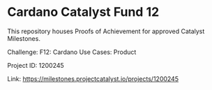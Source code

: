 # Cardano Catalyst Fund 12

This repository houses Proofs of Achievement for approved Catalyst Milestones.

Challenge: F12: Cardano Use Cases: Product

Project ID: 1200245

Link: https://milestones.projectcatalyst.io/projects/1200245
